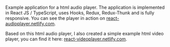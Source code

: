 Example application for a html audio player. The application is implemented in React JS / TypeScript, uses Hooks, Redux, Redux-Thunk and is fully responsive. You can see the player in action on [react-audioplayer.netlify.com](https://react-audioplayer.netlify.com).

Based on this html audio player, I also created a simple example html video player, you can find it here: [react-videoplayer.netlify.com](https://react-videoplayer.netlify.com).
